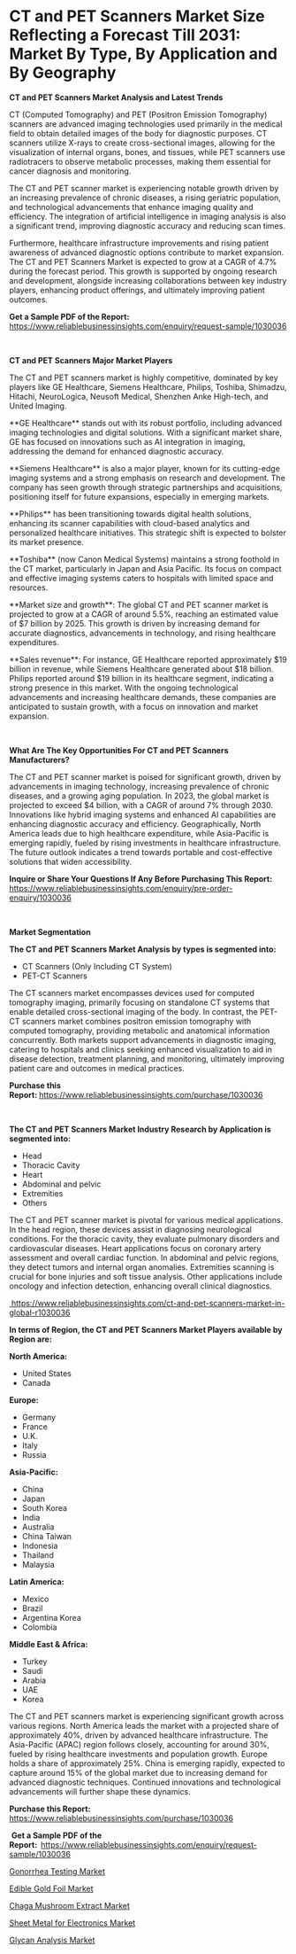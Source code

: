 <p><h1>CT and PET Scanners Market Size Reflecting a Forecast Till 2031: Market By Type, By Application and By Geography</h1></p><p><strong>CT and PET Scanners Market Analysis and Latest Trends</strong></p>
<p><p>CT (Computed Tomography) and PET (Positron Emission Tomography) scanners are advanced imaging technologies used primarily in the medical field to obtain detailed images of the body for diagnostic purposes. CT scanners utilize X-rays to create cross-sectional images, allowing for the visualization of internal organs, bones, and tissues, while PET scanners use radiotracers to observe metabolic processes, making them essential for cancer diagnosis and monitoring.</p><p>The CT and PET scanner market is experiencing notable growth driven by an increasing prevalence of chronic diseases, a rising geriatric population, and technological advancements that enhance imaging quality and efficiency. The integration of artificial intelligence in imaging analysis is also a significant trend, improving diagnostic accuracy and reducing scan times.</p><p>Furthermore, healthcare infrastructure improvements and rising patient awareness of advanced diagnostic options contribute to market expansion. The CT and PET Scanners Market is expected to grow at a CAGR of 4.7% during the forecast period. This growth is supported by ongoing research and development, alongside increasing collaborations between key industry players, enhancing product offerings, and ultimately improving patient outcomes.</p></p>
<p><strong>Get a Sample PDF of the Report:&nbsp;</strong> <a href="https://www.reliablebusinessinsights.com/enquiry/request-sample/1030036">https://www.reliablebusinessinsights.com/enquiry/request-sample/1030036</a></p>
<p>&nbsp;</p>
<p><strong>CT and PET Scanners Major Market Players</strong></p>
<p><p>The CT and PET scanners market is highly competitive, dominated by key players like GE Healthcare, Siemens Healthcare, Philips, Toshiba, Shimadzu, Hitachi, NeuroLogica, Neusoft Medical, Shenzhen Anke High-tech, and United Imaging. </p><p>**GE Healthcare** stands out with its robust portfolio, including advanced imaging technologies and digital solutions. With a significant market share, GE has focused on innovations such as AI integration in imaging, addressing the demand for enhanced diagnostic accuracy. </p><p>**Siemens Healthcare** is also a major player, known for its cutting-edge imaging systems and a strong emphasis on research and development. The company has seen growth through strategic partnerships and acquisitions, positioning itself for future expansions, especially in emerging markets.</p><p>**Philips** has been transitioning towards digital health solutions, enhancing its scanner capabilities with cloud-based analytics and personalized healthcare initiatives. This strategic shift is expected to bolster its market presence.</p><p>**Toshiba** (now Canon Medical Systems) maintains a strong foothold in the CT market, particularly in Japan and Asia Pacific. Its focus on compact and effective imaging systems caters to hospitals with limited space and resources.</p><p>**Market size and growth**: The global CT and PET scanner market is projected to grow at a CAGR of around 5.5%, reaching an estimated value of $7 billion by 2025. This growth is driven by increasing demand for accurate diagnostics, advancements in technology, and rising healthcare expenditures.</p><p>**Sales revenue**: For instance, GE Healthcare reported approximately $19 billion in revenue, while Siemens Healthcare generated about $18 billion. Philips reported around $19 billion in its healthcare segment, indicating a strong presence in this market. With the ongoing technological advancements and increasing healthcare demands, these companies are anticipated to sustain growth, with a focus on innovation and market expansion.</p></p>
<p>&nbsp;</p>
<p><strong>What Are The Key Opportunities For CT and PET Scanners Manufacturers?</strong></p>
<p><p>The CT and PET scanner market is poised for significant growth, driven by advancements in imaging technology, increasing prevalence of chronic diseases, and a growing aging population. In 2023, the global market is projected to exceed $4 billion, with a CAGR of around 7% through 2030. Innovations like hybrid imaging systems and enhanced AI capabilities are enhancing diagnostic accuracy and efficiency. Geographically, North America leads due to high healthcare expenditure, while Asia-Pacific is emerging rapidly, fueled by rising investments in healthcare infrastructure. The future outlook indicates a trend towards portable and cost-effective solutions that widen accessibility.</p></p>
<p><strong>Inquire or Share Your Questions If Any Before Purchasing This Report:</strong> <a href="https://www.reliablebusinessinsights.com/enquiry/pre-order-enquiry/1030036">https://www.reliablebusinessinsights.com/enquiry/pre-order-enquiry/1030036</a></p>
<p>&nbsp;</p>
<p><strong>Market Segmentation</strong></p>
<p><strong>The CT and PET Scanners Market Analysis by types is segmented into:</strong></p>
<p><ul><li>CT Scanners (Only Including CT System)</li><li>PET-CT Scanners</li></ul></p>
<p><p>The CT scanners market encompasses devices used for computed tomography imaging, primarily focusing on standalone CT systems that enable detailed cross-sectional imaging of the body. In contrast, the PET-CT scanners market combines positron emission tomography with computed tomography, providing metabolic and anatomical information concurrently. Both markets support advancements in diagnostic imaging, catering to hospitals and clinics seeking enhanced visualization to aid in disease detection, treatment planning, and monitoring, ultimately improving patient care and outcomes in medical practices.</p></p>
<p><strong>Purchase this Report:&nbsp;</strong><a href="https://www.reliablebusinessinsights.com/purchase/1030036">https://www.reliablebusinessinsights.com/purchase/1030036</a></p>
<p>&nbsp;</p>
<p><strong>The CT and PET Scanners Market Industry Research by Application is segmented into:</strong></p>
<p><ul><li>Head</li><li>Thoracic Cavity</li><li>Heart</li><li>Abdominal and pelvic</li><li>Extremities</li><li>Others</li></ul></p>
<p><p>The CT and PET scanner market is pivotal for various medical applications. In the head region, these devices assist in diagnosing neurological conditions. For the thoracic cavity, they evaluate pulmonary disorders and cardiovascular diseases. Heart applications focus on coronary artery assessment and overall cardiac function. In abdominal and pelvic regions, they detect tumors and internal organ anomalies. Extremities scanning is crucial for bone injuries and soft tissue analysis. Other applications include oncology and infection detection, enhancing overall clinical diagnostics.</p></p>
<p><a href="https://www.reliablebusinessinsights.com/ct-and-pet-scanners-market-in-global-r1030036">&nbsp;https://www.reliablebusinessinsights.com/ct-and-pet-scanners-market-in-global-r1030036</a></p>
<p><strong>In terms of Region, the CT and PET Scanners Market Players available by Region are:</strong></p>
<p>
    <p> <strong> North America: </strong>
        <ul>
            <li>United States</li>
            <li>Canada</li>
        </ul>
        </p> 
    <p> <strong> Europe: </strong>
        <ul>
            <li>Germany</li>
            <li>France</li>
            <li>U.K.</li>
            <li>Italy</li>
            <li>Russia</li>
        </ul>
        </p> 
    <p> <strong> Asia-Pacific: </strong>
        <ul>
            <li>China</li>
            <li>Japan</li>
            <li>South Korea</li>
            <li>India</li>
            <li>Australia</li>
            <li>China Taiwan</li>
            <li>Indonesia</li>
            <li>Thailand</li>
            <li>Malaysia</li>
        </ul>
        </p> 
    <p> <strong> Latin America: </strong>
        <ul>
            <li>Mexico</li>
            <li>Brazil</li>
            <li>Argentina Korea</li>
            <li>Colombia</li>
        </ul>
        </p> 
    <p> <strong> Middle East & Africa: </strong>
        <ul>
            <li>Turkey</li>
            <li>Saudi</li>
            <li>Arabia</li>
            <li>UAE</li>
            <li>Korea</li>
        </ul>
    </p>
    </p>
<p><p>The CT and PET scanners market is experiencing significant growth across various regions. North America leads the market with a projected share of approximately 40%, driven by advanced healthcare infrastructure. The Asia-Pacific (APAC) region follows closely, accounting for around 30%, fueled by rising healthcare investments and population growth. Europe holds a share of approximately 25%. China is emerging rapidly, expected to capture around 15% of the global market due to increasing demand for advanced diagnostic techniques. Continued innovations and technological advancements will further shape these dynamics.</p></p>
<p><strong>Purchase this Report: </strong><a href="https://www.reliablebusinessinsights.com/purchase/1030036">https://www.reliablebusinessinsights.com/purchase/1030036</a></p>
<p>&nbsp;<strong>Get a Sample PDF of the Report:&nbsp;&nbsp;</strong><a href="https://www.reliablebusinessinsights.com/enquiry/request-sample/1030036">https://www.reliablebusinessinsights.com/enquiry/request-sample/1030036</a></p>
<p><strong></strong></p>
<p><p><a href="https://www.linkedin.com/pulse/gonorrhea-testing-market-global-insights-sales-trends-2024-2031-bocfc?trackingId=7%2BshEXspQ%2F2VeuX58Ly7mQ%3D%3D">Gonorrhea Testing Market</a></p><p><a href="https://www.linkedin.com/pulse/edible-gold-foil-market-outlook-forecast-from-2024-2031-blazew-auogc?trackingId=hvD%2BcsIkRcW6yNfdlVa9%2Bg%3D%3D">Edible Gold Foil Market</a></p><p><a href="https://www.linkedin.com/pulse/chaga-mushroom-extract-market-analysis-report-global-insights-rli3e?trackingId=wp6FnpAkSRiML9lKkQOaeA%3D%3D">Chaga Mushroom Extract Market</a></p><p><a href="https://github.com/qrkceaah30/Market-Research-Report-List-2/blob/main/sheet-metal-for-electronics-market.md">Sheet Metal for Electronics Market</a></p><p><a href="https://www.linkedin.com/pulse/glycan-analysis-market-size-type-mass-spectrometry-mshigh-performance-pd6fc?trackingId=AHZKFDvNTJ2QW6hSFLTz4Q%3D%3D">Glycan Analysis Market</a></p></p>